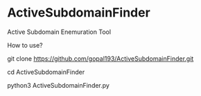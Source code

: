 # ActiveSubdomainFinder
Active Subdomain Enemuration Tool

How to use? 

git clone https://github.com/gopal193/ActiveSubdomainFinder.git

cd ActiveSubdomainFinder 

python3 ActiveSubdomainFinder.py 


